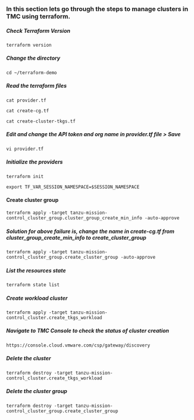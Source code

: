 ### In this section lets go through the steps to manage clusters in TMC using terraform. 

##### Check Terraform Version

```execute
terraform version
```

##### Change the directory

```execute
cd ~/terraform-demo
```

##### Read the terraform files

```execute
cat provider.tf
```

```execute
cat create-cg.tf
```

```execute
cat create-cluster-tkgs.tf
```

##### Edit and change the API token and org name in provider.tf file > Save

```execute
vi provider.tf
```

##### Initialize the providers

```execute
terraform init
```

```execute
export TF_VAR_SESSION_NAMESPACE=$SESSION_NAMESPACE
```

#### Create cluster group

```execute
terraform apply -target tanzu-mission-control_cluster_group.cluster_group_create_min_info -auto-approve
```

##### Solution for above failure is, change the name in create-cg.tf from cluster_group_create_min_info to create_cluster_group

```execute
terraform apply -target tanzu-mission-control_cluster_group.create_cluster_group -auto-approve
```

##### List the resources state

```execute
terraform state list
```

##### Create workload cluster

```execute
terraform apply -target tanzu-mission-control_cluster.create_tkgs_workload
```

##### Navigate to TMC Console to check the status of cluster creation

```dashboard:open-url
https://console.cloud.vmware.com/csp/gateway/discovery
```

##### Delete the cluster

```execute
terraform destroy -target tanzu-mission-control_cluster.create_tkgs_workload
```

##### Delete the cluster group

```execute
terraform destroy -target tanzu-mission-control_cluster_group.create_cluster_group
```
